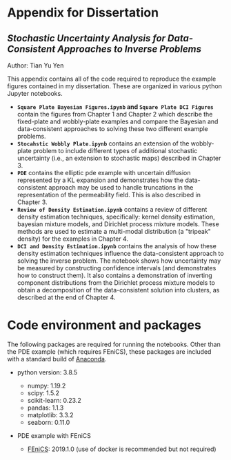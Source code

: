 # Appendix for Dissertation
## *Stochastic Uncertainty Analysis for Data-Consistent Approaches to Inverse Problems*

Author: Tian Yu Yen

This appendix contains all of the code required to reproduce the example figures contained in my dissertation. 
These are organized in various python Jupyter notebooks.

* **`Square Plate Bayesian Figures.ipynb` and `Square Plate DCI Figures`** contain the figures from Chapter 1 and Chapter 2 which describe the fixed-plate and wobbly-plate examples and compare the Bayesian and data-consistent approaches to solving these two different example problems.
* **`Stocahstic Wobbly Plate.ipynb`** contains an extension of the wobbly-plate problem to include different types of additional stochastic uncertainty (i.e., an extension to stochastic maps) described in Chapter 3.
* **`PDE`** contains the elliptic pde example with uncertain diffusion represented by a KL expansion and demonstrates how the data-consistent approach may be used to handle truncations in the representation of the permeability field. This is also described in Chapter 3.
* **`Review of Density Estimation.ipynb`** contains a review of different density estimation techniques, specifically: kernel density estimation, bayesian mixture models, and Dirichlet process mixture models. These methods are used to estimate a multi-modal distribution (a "tripeak" density) for the examples in Chapter 4.
* **`DCI and Density Estimation.ipynb`** contains the analysis of how these density estimation techniques influence the data-consistent approach to solving the inverse problem. The notebook shows how uncertainty may be measured by constructing confidence intervals (and demonstrates how to construct them). It also contains a demonstration of inverting component distributions from the Dirichlet process mixture models to obtain a decomposition of the data-consistent solution into clusters, as described at the end of Chapter 4.

# Code environment and packages

The following packages are required for running the notebooks. Other than the PDE example (which requires FEniCS), these packages are included with a standard build of [Anaconda](https://www.anaconda.com/).

* python version: 3.8.5
  * numpy: 1.19.2
  * scipy: 1.5.2
  * scikit-learn:  0.23.2
  * pandas: 1.1.3
  * matplotlib: 3.3.2
  * seaborn: 0.11.0

* PDE example with FEniCS
  * [FEniCS](https://fenicsproject.org/): 2019.1.0 (use of docker is recommended but not required)
